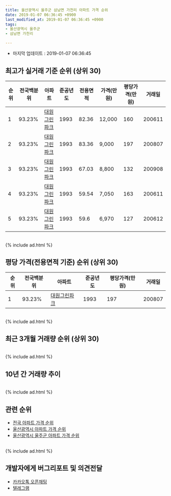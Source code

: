 ```yaml
---
title: 울산광역시 울주군 삼남면 가천리 아파트 가격 순위
date: 2019-01-07 06:36:45 +0900
last_modified_at: 2019-01-07 06:36:45 +0900
tags:
- 울산광역시 울주군
- 삼남면 가천리

---
```


* 마지막 업데이트 : 2019-01-07 06:36:45

## 최고가 실거래 기준 순위 (상위 30)


|순위|전국백분위|아파트|준공년도|전용면적|가격(만원)|평당가격(만원)|거래일|
|---|---|---|---|---|---|---|---|
|1|93.23%|[대원그린파크](https://search.naver.com/search.naver?query=%EC%9A%B8%EC%82%B0%EA%B4%91%EC%97%AD%EC%8B%9C+%EC%9A%B8%EC%A3%BC%EA%B5%B0+%EC%82%BC%EB%82%A8%EB%A9%B4+%EA%B0%80%EC%B2%9C%EB%A6%AC+%EB%8C%80%EC%9B%90%EA%B7%B8%EB%A6%B0%ED%8C%8C%ED%81%AC)|1993|82.36|12,000|160|200611|
|2|93.23%|[대원그린파크](https://search.naver.com/search.naver?query=%EC%9A%B8%EC%82%B0%EA%B4%91%EC%97%AD%EC%8B%9C+%EC%9A%B8%EC%A3%BC%EA%B5%B0+%EC%82%BC%EB%82%A8%EB%A9%B4+%EA%B0%80%EC%B2%9C%EB%A6%AC+%EB%8C%80%EC%9B%90%EA%B7%B8%EB%A6%B0%ED%8C%8C%ED%81%AC)|1993|83.36|9,000|197|200807|
|3|93.23%|[대원그린파크](https://search.naver.com/search.naver?query=%EC%9A%B8%EC%82%B0%EA%B4%91%EC%97%AD%EC%8B%9C+%EC%9A%B8%EC%A3%BC%EA%B5%B0+%EC%82%BC%EB%82%A8%EB%A9%B4+%EA%B0%80%EC%B2%9C%EB%A6%AC+%EB%8C%80%EC%9B%90%EA%B7%B8%EB%A6%B0%ED%8C%8C%ED%81%AC)|1993|67.03|8,800|132|200908|
|4|93.23%|[대원그린파크](https://search.naver.com/search.naver?query=%EC%9A%B8%EC%82%B0%EA%B4%91%EC%97%AD%EC%8B%9C+%EC%9A%B8%EC%A3%BC%EA%B5%B0+%EC%82%BC%EB%82%A8%EB%A9%B4+%EA%B0%80%EC%B2%9C%EB%A6%AC+%EB%8C%80%EC%9B%90%EA%B7%B8%EB%A6%B0%ED%8C%8C%ED%81%AC)|1993|59.54|7,050|163|200611|
|5|93.23%|[대원그린파크](https://search.naver.com/search.naver?query=%EC%9A%B8%EC%82%B0%EA%B4%91%EC%97%AD%EC%8B%9C+%EC%9A%B8%EC%A3%BC%EA%B5%B0+%EC%82%BC%EB%82%A8%EB%A9%B4+%EA%B0%80%EC%B2%9C%EB%A6%AC+%EB%8C%80%EC%9B%90%EA%B7%B8%EB%A6%B0%ED%8C%8C%ED%81%AC)|1993|59.6|6,970|127|200612|


<br>
{% include ad.html %}
<br>

## 평당 가격(전용면적 기준) 순위 (상위 30)


|순위|전국백분위|아파트|준공년도|평당가격(만원)|거래일|
|---|---|---|---|---|---|
|1|93.23%|[대원그린파크](https://search.naver.com/search.naver?query=%EC%9A%B8%EC%82%B0%EA%B4%91%EC%97%AD%EC%8B%9C+%EC%9A%B8%EC%A3%BC%EA%B5%B0+%EC%82%BC%EB%82%A8%EB%A9%B4+%EA%B0%80%EC%B2%9C%EB%A6%AC+%EB%8C%80%EC%9B%90%EA%B7%B8%EB%A6%B0%ED%8C%8C%ED%81%AC)|1993|197|200807|


<br>
{% include ad.html %}
<br>

## 최근 3개월 거래량 순위 (상위 30)


<div style="width:100%;">
    <canvas id="deal_count_ranking" height="250"></canvas>
</div>


<script>
new Chart(document.getElementById("deal_count_ranking"), {
    type: 'horizontalBar',
    data: {
        labels: ['대원그린파크'],
        datasets: [{
            label: '실거래 수',
            data: [1],
            borderColor: "rgba(255, 0, 128, 1)",
            backgroundColor: "rgba(255, 0, 128, 0.5)",
            fill: false,
        }]
    },
    options: {
        responsive: true,
        title: {
            display: true,
            text: '최근 3개월 거래량 순위'
        },
        tooltips: {
            mode: 'index',
            intersect: false,
            callbacks: {
                title: function(tooltipItems, data) {
                    return "실거래 수:";
                },
                label: function(tooltipItem, data) {
                    return data.labels[tooltipItem.index] + ": " + tooltipItem.xLabel;
                }
            }
        },
        hover: {
            mode: 'nearest',
            intersect: true
        },
        scales: {
            xAxes: [{
                display: true,
                scaleLabel: {
                    display: true,
                    labelString: '실거래 수'
                },
                ticks: {
                    suggestedMin: 0,
                }
            }],
            yAxes: [{
                display: true,
                ticks: {
                    autoSkip: false,
                    callback: function(value, index, values) {
                        if (value.length > 15)
                            return value.substr(0, 13) + "...";
                        else
                            return value;
                    }
                },
                scaleLabel: {
                    display: false,
                }
            }]
        }
    }
});

</script>


<br>
{% include ad.html %}
<br>

## 10년 간 거래량 추이


<div style="width:100%;">
    <canvas id="deal_progress" height="250"></canvas>
</div>

<script>
new Chart(document.getElementById("deal_progress"), {
    type: 'line',
    data: {
        labels: ['200901','200902','200903','200904','200905','200906','200907','200908','200909','200910','200911','200912','201001','201002','201003','201004','201005','201006','201007','201008','201009','201010','201011','201012','201101','201102','201103','201104','201105','201106','201107','201108','201109','201110','201111','201112','201201','201202','201203','201204','201205','201206','201207','201208','201209','201210','201211','201212','201301','201302','201303','201304','201305','201306','201307','201308','201309','201310','201311','201312','201401','201402','201403','201404','201405','201406','201407','201408','201409','201410','201411','201412','201501','201502','201503','201504','201505','201506','201507','201508','201509','201510','201511','201512','201601','201602','201603','201604','201605','201606','201607','201608','201609','201610','201611','201612','201701','201702','201703','201704','201705','201706','201707','201708','201709','201710','201711','201712','201801','201802','201803','201804','201805','201806','201807','201808','201809','201810','201811','201812','201901'],
        datasets: [{
            label: '실거래 수',
            pointRadius: 1,
            data: [0, 1, 0, 0, 1, 0, 0, 1, 1, 2, 1, 0, 1, 3, 1, 1, 1, 1, 3, 3, 0, 2, 3, 3, 1, 1, 1, 1, 0, 3, 1, 2, 1, 1, 1, 5, 0, 1, 4, 0, 2, 0, 1, 0, 0, 3, 4, 0, 1, 1, 1, 0, 2, 3, 1, 1, 0, 0, 1, 3, 1, 3, 3, 0, 5, 0, 1, 2, 0, 3, 1, 1, 2, 3, 1, 2, 4, 1, 3, 1, 1, 3, 1, 1, 1, 0, 2, 1, 0, 3, 1, 0, 0, 0, 0, 3, 1, 1, 3, 0, 0, 0, 0, 1, 2, 0, 2, 0, 1, 0, 2, 0, 0, 1, 0, 1, 0, 1, 1, 0, 0],
            borderColor: "rgba(255, 201, 14, 1)",
            backgroundColor: "rgba(255, 201, 14, 0.5)",
            fill: true,
        }]
    },
    options: {
        responsive: true,
        title: {
            display: true,
            text: '10년간 거래량 추이'
        },
        tooltips: {
            mode: 'index',
            intersect: false,
        },
        hover: {
            mode: 'nearest',
            intersect: true
        },
        scales: {
            xAxes: [{
                display: true,
                scaleLabel: {
                    display: true,
                    labelString: '년/월'
                }
            }],
            yAxes: [{
                display: true,
                ticks: {
                    suggestedMin: 0,
                },
                scaleLabel: {
                    display: true,
                    labelString: '실거래 수'
                }
            }]
        }
    }
});

</script>


<br>
{% include ad.html %}
<br>

## 관련 순위

- [전국 아파트 가격 순위](https://inasie.github.io/apt-ranking/전국)
- [울산광역시 아파트 가격 순위](https://inasie.github.io/apt-ranking/울산광역시)
- [울산광역시 울주군 아파트 가격 순위](https://inasie.github.io/apt-ranking/울산광역시-울주군)


<br>
{% include ad.html %}
<br>

## 개발자에게 버그리포트 및 의견전달

- [카카오톡 오픈채팅](https://open.kakao.com/o/gLJUAP4)
- [텔레그램](https://t.me/inasie)

